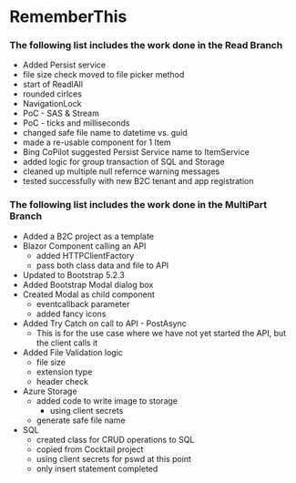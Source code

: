 # RememberThis

### The following list includes the work done in the Read Branch
- Added Persist service
- file size check moved to file picker method
- start of ReadlAll
- rounded cirlces
- NavigationLock
- PoC - SAS & Stream
- PoC - ticks and milliseconds 
- changed safe file name to datetime vs. guid
- made a re-usable component for 1 Item
- Bing CoPilot suggested Persist Service name to ItemService
- added logic for group transaction of SQL and Storage
- cleaned up multiple null refernce warning messages
- tested successfully with new B2C tenant and app registration 

### The following list includes the work done in the MultiPart Branch

- Added a B2C project as a template
- Blazor Component calling an API
  - added HTTPClientFactory
  - pass both class data and file to API
- Updated to Bootstrap 5.2.3
- Added Bootstrap Modal dialog box
- Created Modal as child component
  - eventcallback parameter
  - added fancy icons
- Added Try Catch on call to API - PostAsync
  - This is for the use case where we have not yet started the API, but the client calls it
- Added File Validation logic
  - file size
  - extension type
  - header check
- Azure Storage
  - added code to write image to storage
    - using client secrets
  - generate safe file name
- SQL
  - created class for CRUD operations to SQL
  - copied from Cocktail project
  - using client secrets for pswd at this point
  - only insert statement completed

